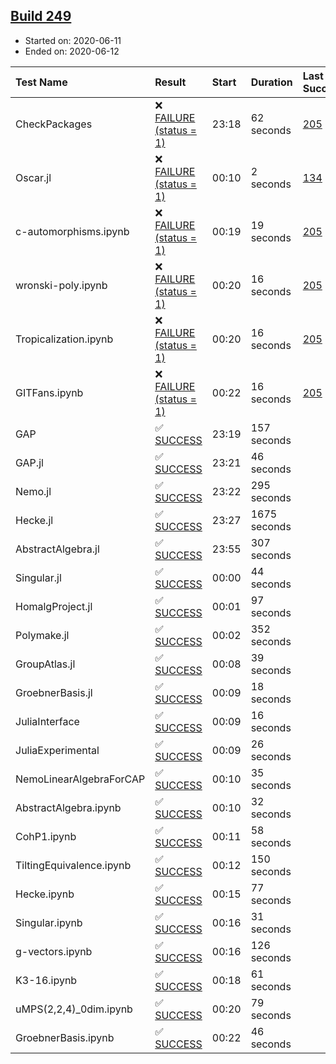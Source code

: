 ## [Build 249](https://oscarci.mathematik.uni-kl.de/job/oscar-stable/249/)

* Started on: 2020-06-11
* Ended on: 2020-06-12

| Test Name    | Result | Start | Duration | Last Success | First Failure |
|:-------------|:-------|:------|:---------|:-------------|:--------------|
| CheckPackages | ❌ [FAILURE (status = 1)](https://oscarci.mathematik.uni-kl.de/job/oscar-stable/249/artifact/logs/build-249/CheckPackages.log) | 23:18 | 62 seconds | [205](https://oscarci.mathematik.uni-kl.de/job/oscar-stable/205/) | [206](https://oscarci.mathematik.uni-kl.de/job/oscar-stable/206/) |
| Oscar.jl | ❌ [FAILURE (status = 1)](https://oscarci.mathematik.uni-kl.de/job/oscar-stable/249/artifact/logs/build-249/Oscar.jl.log) | 00:10 | 2 seconds | [134](https://oscarci.mathematik.uni-kl.de/job/oscar-stable/134/) | [177](https://oscarci.mathematik.uni-kl.de/job/oscar-stable/177/) |
| c-automorphisms.ipynb | ❌ [FAILURE (status = 1)](https://oscarci.mathematik.uni-kl.de/job/oscar-stable/249/artifact/logs/build-249/c-automorphisms.ipynb.log) | 00:19 | 19 seconds | [205](https://oscarci.mathematik.uni-kl.de/job/oscar-stable/205/) | [206](https://oscarci.mathematik.uni-kl.de/job/oscar-stable/206/) |
| wronski-poly.ipynb | ❌ [FAILURE (status = 1)](https://oscarci.mathematik.uni-kl.de/job/oscar-stable/249/artifact/logs/build-249/wronski-poly.ipynb.log) | 00:20 | 16 seconds | [205](https://oscarci.mathematik.uni-kl.de/job/oscar-stable/205/) | [206](https://oscarci.mathematik.uni-kl.de/job/oscar-stable/206/) |
| Tropicalization.ipynb | ❌ [FAILURE (status = 1)](https://oscarci.mathematik.uni-kl.de/job/oscar-stable/249/artifact/logs/build-249/Tropicalization.ipynb.log) | 00:20 | 16 seconds | [205](https://oscarci.mathematik.uni-kl.de/job/oscar-stable/205/) | [206](https://oscarci.mathematik.uni-kl.de/job/oscar-stable/206/) |
| GITFans.ipynb | ❌ [FAILURE (status = 1)](https://oscarci.mathematik.uni-kl.de/job/oscar-stable/249/artifact/logs/build-249/GITFans.ipynb.log) | 00:22 | 16 seconds | [205](https://oscarci.mathematik.uni-kl.de/job/oscar-stable/205/) | [206](https://oscarci.mathematik.uni-kl.de/job/oscar-stable/206/) |
| GAP | ✅ [SUCCESS](https://oscarci.mathematik.uni-kl.de/job/oscar-stable/249/artifact/logs/build-249/GAP.log) | 23:19 | 157 seconds |  |  |
| GAP.jl | ✅ [SUCCESS](https://oscarci.mathematik.uni-kl.de/job/oscar-stable/249/artifact/logs/build-249/GAP.jl.log) | 23:21 | 46 seconds |  |  |
| Nemo.jl | ✅ [SUCCESS](https://oscarci.mathematik.uni-kl.de/job/oscar-stable/249/artifact/logs/build-249/Nemo.jl.log) | 23:22 | 295 seconds |  |  |
| Hecke.jl | ✅ [SUCCESS](https://oscarci.mathematik.uni-kl.de/job/oscar-stable/249/artifact/logs/build-249/Hecke.jl.log) | 23:27 | 1675 seconds |  |  |
| AbstractAlgebra.jl | ✅ [SUCCESS](https://oscarci.mathematik.uni-kl.de/job/oscar-stable/249/artifact/logs/build-249/AbstractAlgebra.jl.log) | 23:55 | 307 seconds |  |  |
| Singular.jl | ✅ [SUCCESS](https://oscarci.mathematik.uni-kl.de/job/oscar-stable/249/artifact/logs/build-249/Singular.jl.log) | 00:00 | 44 seconds |  |  |
| HomalgProject.jl | ✅ [SUCCESS](https://oscarci.mathematik.uni-kl.de/job/oscar-stable/249/artifact/logs/build-249/HomalgProject.jl.log) | 00:01 | 97 seconds |  |  |
| Polymake.jl | ✅ [SUCCESS](https://oscarci.mathematik.uni-kl.de/job/oscar-stable/249/artifact/logs/build-249/Polymake.jl.log) | 00:02 | 352 seconds |  |  |
| GroupAtlas.jl | ✅ [SUCCESS](https://oscarci.mathematik.uni-kl.de/job/oscar-stable/249/artifact/logs/build-249/GroupAtlas.jl.log) | 00:08 | 39 seconds |  |  |
| GroebnerBasis.jl | ✅ [SUCCESS](https://oscarci.mathematik.uni-kl.de/job/oscar-stable/249/artifact/logs/build-249/GroebnerBasis.jl.log) | 00:09 | 18 seconds |  |  |
| JuliaInterface | ✅ [SUCCESS](https://oscarci.mathematik.uni-kl.de/job/oscar-stable/249/artifact/logs/build-249/JuliaInterface.log) | 00:09 | 16 seconds |  |  |
| JuliaExperimental | ✅ [SUCCESS](https://oscarci.mathematik.uni-kl.de/job/oscar-stable/249/artifact/logs/build-249/JuliaExperimental.log) | 00:09 | 26 seconds |  |  |
| NemoLinearAlgebraForCAP | ✅ [SUCCESS](https://oscarci.mathematik.uni-kl.de/job/oscar-stable/249/artifact/logs/build-249/NemoLinearAlgebraForCAP.log) | 00:10 | 35 seconds |  |  |
| AbstractAlgebra.ipynb | ✅ [SUCCESS](https://oscarci.mathematik.uni-kl.de/job/oscar-stable/249/artifact/logs/build-249/AbstractAlgebra.ipynb.log) | 00:10 | 32 seconds |  |  |
| CohP1.ipynb | ✅ [SUCCESS](https://oscarci.mathematik.uni-kl.de/job/oscar-stable/249/artifact/logs/build-249/CohP1.ipynb.log) | 00:11 | 58 seconds |  |  |
| TiltingEquivalence.ipynb | ✅ [SUCCESS](https://oscarci.mathematik.uni-kl.de/job/oscar-stable/249/artifact/logs/build-249/TiltingEquivalence.ipynb.log) | 00:12 | 150 seconds |  |  |
| Hecke.ipynb | ✅ [SUCCESS](https://oscarci.mathematik.uni-kl.de/job/oscar-stable/249/artifact/logs/build-249/Hecke.ipynb.log) | 00:15 | 77 seconds |  |  |
| Singular.ipynb | ✅ [SUCCESS](https://oscarci.mathematik.uni-kl.de/job/oscar-stable/249/artifact/logs/build-249/Singular.ipynb.log) | 00:16 | 31 seconds |  |  |
| g-vectors.ipynb | ✅ [SUCCESS](https://oscarci.mathematik.uni-kl.de/job/oscar-stable/249/artifact/logs/build-249/g-vectors.ipynb.log) | 00:16 | 126 seconds |  |  |
| K3-16.ipynb | ✅ [SUCCESS](https://oscarci.mathematik.uni-kl.de/job/oscar-stable/249/artifact/logs/build-249/K3-16.ipynb.log) | 00:18 | 61 seconds |  |  |
| uMPS(2,2,4)_0dim.ipynb | ✅ [SUCCESS](https://oscarci.mathematik.uni-kl.de/job/oscar-stable/249/artifact/logs/build-249/uMPS-2-2-4-_0dim.ipynb.log) | 00:20 | 79 seconds |  |  |
| GroebnerBasis.ipynb | ✅ [SUCCESS](https://oscarci.mathematik.uni-kl.de/job/oscar-stable/249/artifact/logs/build-249/GroebnerBasis.ipynb.log) | 00:22 | 46 seconds |  |  |

